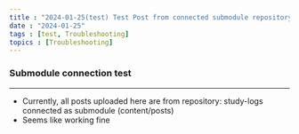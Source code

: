 ```yaml
---
title : "2024-01-25(test) Test Post from connected submodule repository: study-logs"
date : "2024-01-25"
tags : [test, Troubleshooting]
topics : [Troubleshooting]
---
```


### Submodule connection test
---

- Currently, all posts uploaded here are from repository: study-logs connected as submodule (content/posts)
- Seems like working fine

